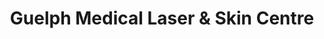 ---
title: "Guelph Medical Laser & Skin Centre"
url: /guelph/guelph-medical-laser-und-skin-centre/
shop: Kosmetik
---